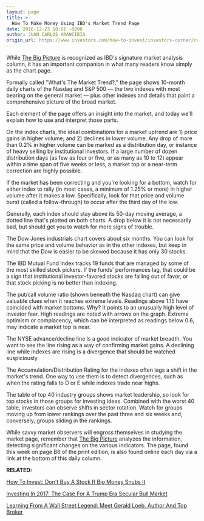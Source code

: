 ```yaml
---
layout: page
title: >-
  How To Make Money Using IBD's Market Trend Page
date: 2016-12-23 10:51 -0800
author: JUAN CARLOS ARANCIBIA
origin_url: https://www.investors.com/how-to-invest/investors-corner/corner-market-trend-page
---
```





While [The Big Picture](https://www.investors.com/category/market-trend/the-big-picture/) is recognized as IBD's signature market analysis column, it has an important companion in what many readers know simply as the chart page.


Formally called "What's The Market Trend?," the page shows 10-month daily charts of the Nasdaq and S&P 500 — the two indexes with most bearing on the general market — plus other indexes and details that paint a comprehensive picture of the broad market.


Each element of the page offers an insight into the market, and today we'll explain how to use and interpret those parts.


On the index charts, the ideal combinations for a market uptrend are 1) price gains in higher volume; and 2) declines in lower volume. Any drop of more than 0.2% in higher volume can be marked as a distribution day, or instance of heavy selling by institutional investors. If a large number of dozen distribution days (as few as four or five, or as many as 10 to 12) appear within a time span of five weeks or less, a market top or a near-term correction are highly possible.


If the market has been correcting and you're looking for a bottom, watch for either index to rally (in most cases, a minimum of 1.25% or more) in higher volume after it makes a low. Specifically, look for that price and volume burst (called a follow-through) to occur after the third day of the low.


Generally, each index should stay above its 50-day moving average, a dotted line that's plotted on both charts. A drop below it is not necessarily bad, but should get you to watch for more signs of trouble.


The Dow Jones industrials chart covers about six months. You can look for the same price and volume behavior as in the other indexes, but keep in mind that the Dow is easier to be skewed because it has only 30 stocks.


The IBD Mutual Fund Index tracks 19 funds that are managed by some of the most skilled stock pickers. If the funds' performances lag, that could be a sign that institutional investor-favored stocks are falling out of favor, or that stock picking is no better than indexing.


The put/call volume ratio (shown beneath the Nasdaq chart) can give valuable clues when it reaches extreme levels. Readings above 1.15 have coincided with market bottoms. Why? It points to an unusually high level of investor fear. High readings are noted with arrows on the graph. Extreme optimism or complacency, which can be interpreted as readings below 0.6, may indicate a market top is near.


The NYSE advance/decline line is a good indicator of market breadth. You want to see the line rising as a way of confirming market gains. A declining line while indexes are rising is a divergence that should be watched suspiciously.


The Accumulation/Distribution Rating for the indexes often lags a shift in the market's trend. One way to use them is to detect divergences, such as when the rating falls to D or E while indexes trade near highs.


The table of top 40 industry groups shows market leadership, so look for top stocks in those groups for investing ideas. Combined with the worst 40 table, investors can observe shifts in sector rotation. Watch for groups moving up from lower rankings over the past three and six weeks and, conversely, groups sliding in the rankings.


While savvy market observers will engross themselves in studying the market page, remember that [The Big Picture](https://www.investors.com/category/market-trend/the-big-picture/) analyzes the information, detecting significant changes on the various indicators. The page, found this week on page B8 of the print edition, is also found online each day via a link at the bottom of this daily column.


**RELATED:**


[How To Invest: Don't Buy A Stock If Big Money Snubs It](https://www.investors.com/how-to-invest/investors-corner/dont-buy-a-stock-if-big-money-snubs-it/)


[Investing In 2017: The Case For A Trump Era Secular Bull Market](https://www.investors.com/news/trump-win-stocks-rise-new-bull-market/)


[Learning From A Wall Street Legend: Meet Gerald Loeb, Author And Top Broker](https://www.investors.com/news/management/leaders-and-success/why-gerald-loebs-battle-for-investment-survival-rings-true-in-todays-markets/)




